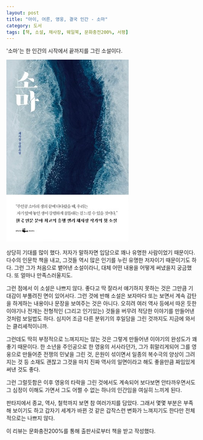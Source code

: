 ```yaml
---
layout: post
title: "아이, 어른, 영웅, 결국 인간 - 소마"
category: 도서
tags: [책, 소설, 채사장, 웨일북, 문화충전200%, 서평]
---
```


'소마'는
한 인간의 시작에서 끝까지를 그린 소설이다.

![표지](/images/book/soma-book-h480.jpg)

상당히 기대를 많이 했다.
저자가 말하자면 입담으로 꽤나 유명한 사람이었기 때문이다.
다수의 인문학 책을 내고,
그것들 역시 많은 인기를 누린 유명한 저자이기 때문이기도 하다.
그런 그가 처음으로 뱉어낸 소설이라니,
대체 어떤 내용을 어떻게 써냈을지 궁금했다.
또 얼마나 만족스러울지도.

그런 점에서 이 소설은 나쁘지 않다.
좋다고 딱 잘라서 얘기하지 못하는 것은 그만큼 기대감이 부풀려진 면이 있어서다.
그런 것에 반해 소설은 보자마다 또는 보면서 계속 감탄을 하게하는 내용이나 문장을 보여주는 것은 아니다.
오히려 여러 역사 등에서 따온 듯한 이야기나 전개는
전형적인 (그리고 인기있는) 것들을 버무려 적당한 이야기를 만들어낸 것처럼 보일법도 하다.
심지어 조금 다른 분위기의 후일담을 그린 것까지도 지금에 와서는 클리셰적이니까.

그런데도 딱히 부정적으로 느껴지지는 않는 것은
그렇게 만들어낸 이야기의 완성도가 꽤 좋기 때문이다.
한 소년을 주인공으로 한 영웅의 서사라던가,
그가 휘말리게되어 그를 영웅으로 만들어준 전쟁의 민낯을 그린 것,
은원이 섞이면서 일종의 복수극의 양상이 그려지는 것 등 소재도 괜찮고
그것을 마치 진짜 역사의 일면이라고 해도 좋을만큼 짜임있게 써낸 것도 좋다.

그런 그럴듯함은 이후 영웅의 타락을 그린 것에서도 계속되어
보다보면 안타까우면서도 그 심정이 이해도 가면서
그도 어쩔 수 없는 하나의 인간임을 여실히 느끼게 된다.

판타지에서 종교, 역사, 철학까지 보면 참 여러가지를 담았다.
그래서 몇몇 부분은 부족해 보이기도 하고 갑자기 세계가 바뀐 것 같은 갑작스런 변화가 느껴지기도 한다만
전체적으로는 나쁘지 않다.



<div class="im im-info">
이 리뷰는 문화충전200%를 통해 출판사로부터 책을 받고 작성했다.
</div>
